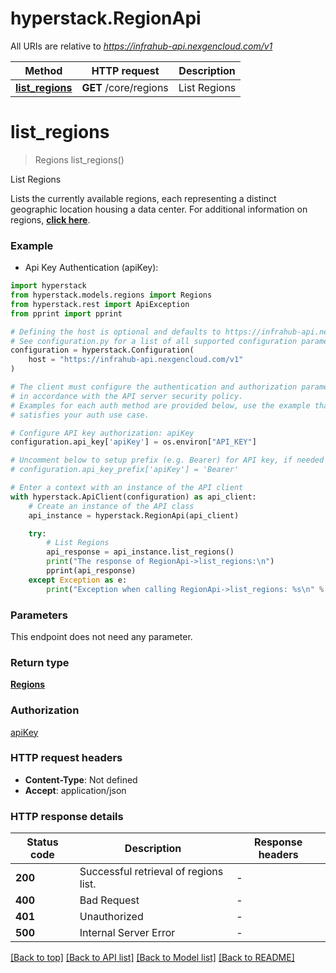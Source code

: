 # hyperstack.RegionApi

All URIs are relative to *https://infrahub-api.nexgencloud.com/v1*

Method | HTTP request | Description
------------- | ------------- | -------------
[**list_regions**](RegionApi.md#list_regions) | **GET** /core/regions | List Regions


# **list_regions**
> Regions list_regions()

List Regions

Lists the currently available regions, each representing a distinct geographic  location housing a data center. For additional information on regions, [**click here**](https://docs.hyperstack.cloud/docs/resource-management/regions).

### Example

* Api Key Authentication (apiKey):

```python
import hyperstack
from hyperstack.models.regions import Regions
from hyperstack.rest import ApiException
from pprint import pprint

# Defining the host is optional and defaults to https://infrahub-api.nexgencloud.com/v1
# See configuration.py for a list of all supported configuration parameters.
configuration = hyperstack.Configuration(
    host = "https://infrahub-api.nexgencloud.com/v1"
)

# The client must configure the authentication and authorization parameters
# in accordance with the API server security policy.
# Examples for each auth method are provided below, use the example that
# satisfies your auth use case.

# Configure API key authorization: apiKey
configuration.api_key['apiKey'] = os.environ["API_KEY"]

# Uncomment below to setup prefix (e.g. Bearer) for API key, if needed
# configuration.api_key_prefix['apiKey'] = 'Bearer'

# Enter a context with an instance of the API client
with hyperstack.ApiClient(configuration) as api_client:
    # Create an instance of the API class
    api_instance = hyperstack.RegionApi(api_client)

    try:
        # List Regions
        api_response = api_instance.list_regions()
        print("The response of RegionApi->list_regions:\n")
        pprint(api_response)
    except Exception as e:
        print("Exception when calling RegionApi->list_regions: %s\n" % e)
```



### Parameters

This endpoint does not need any parameter.

### Return type

[**Regions**](Regions.md)

### Authorization

[apiKey](../README.md#apiKey)

### HTTP request headers

 - **Content-Type**: Not defined
 - **Accept**: application/json

### HTTP response details

| Status code | Description | Response headers |
|-------------|-------------|------------------|
**200** | Successful retrieval of regions list. |  -  |
**400** | Bad Request |  -  |
**401** | Unauthorized |  -  |
**500** | Internal Server Error |  -  |

[[Back to top]](#) [[Back to API list]](../README.md#documentation-for-api-endpoints) [[Back to Model list]](../README.md#documentation-for-models) [[Back to README]](../README.md)

